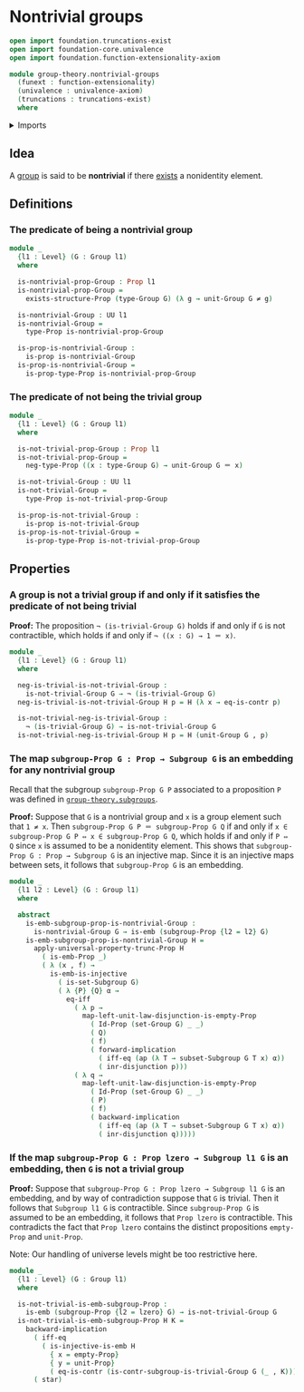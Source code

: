 # Nontrivial groups

```agda
open import foundation.truncations-exist
open import foundation-core.univalence
open import foundation.function-extensionality-axiom

module group-theory.nontrivial-groups
  (funext : function-extensionality)
  (univalence : univalence-axiom)
  (truncations : truncations-exist)
  where
```

<details><summary>Imports</summary>

```agda
open import foundation.action-on-identifications-functions
open import foundation.contractible-types funext univalence
open import foundation.dependent-pair-types
open import foundation.dependent-products-contractible-types funext
open import foundation.dependent-products-propositions funext
open import foundation.disjunction funext univalence truncations
open import foundation.embeddings funext
open import foundation.empty-types funext univalence truncations
open import foundation.existential-quantification funext univalence truncations
open import foundation.identity-types funext
open import foundation.injective-maps funext
open import foundation.logical-equivalences funext
open import foundation.negated-equality funext univalence truncations
open import foundation.negation funext
open import foundation.propositional-extensionality funext univalence truncations
open import foundation.propositional-truncations funext univalence
open import foundation.propositions funext univalence
open import foundation.sets funext univalence
open import foundation.unit-type
open import foundation.universe-levels

open import group-theory.groups funext univalence truncations
open import group-theory.subgroups funext univalence truncations
open import group-theory.trivial-groups funext univalence truncations
```

</details>

## Idea

A [group](group-theory.groups.md) is said to be **nontrivial** if there
[exists](foundation.existential-quantification.md) a nonidentity element.

## Definitions

### The predicate of being a nontrivial group

```agda
module _
  {l1 : Level} (G : Group l1)
  where

  is-nontrivial-prop-Group : Prop l1
  is-nontrivial-prop-Group =
    exists-structure-Prop (type-Group G) (λ g → unit-Group G ≠ g)

  is-nontrivial-Group : UU l1
  is-nontrivial-Group =
    type-Prop is-nontrivial-prop-Group

  is-prop-is-nontrivial-Group :
    is-prop is-nontrivial-Group
  is-prop-is-nontrivial-Group =
    is-prop-type-Prop is-nontrivial-prop-Group
```

### The predicate of not being the trivial group

```agda
module _
  {l1 : Level} (G : Group l1)
  where

  is-not-trivial-prop-Group : Prop l1
  is-not-trivial-prop-Group =
    neg-type-Prop ((x : type-Group G) → unit-Group G ＝ x)

  is-not-trivial-Group : UU l1
  is-not-trivial-Group =
    type-Prop is-not-trivial-prop-Group

  is-prop-is-not-trivial-Group :
    is-prop is-not-trivial-Group
  is-prop-is-not-trivial-Group =
    is-prop-type-Prop is-not-trivial-prop-Group
```

## Properties

### A group is not a trivial group if and only if it satisfies the predicate of not being trivial

**Proof:** The proposition `¬ (is-trivial-Group G)` holds if and only if `G` is
not contractible, which holds if and only if `¬ ((x : G) → 1 ＝ x)`.

```agda
module _
  {l1 : Level} (G : Group l1)
  where

  neg-is-trivial-is-not-trivial-Group :
    is-not-trivial-Group G → ¬ (is-trivial-Group G)
  neg-is-trivial-is-not-trivial-Group H p = H (λ x → eq-is-contr p)

  is-not-trivial-neg-is-trivial-Group :
    ¬ (is-trivial-Group G) → is-not-trivial-Group G
  is-not-trivial-neg-is-trivial-Group H p = H (unit-Group G , p)
```

### The map `subgroup-Prop G : Prop → Subgroup G` is an embedding for any nontrivial group

Recall that the subgroup `subgroup-Prop G P` associated to a proposition `P` was
defined in [`group-theory.subgroups`](group-theory.subgroups.md).

**Proof:** Suppose that `G` is a nontrivial group and `x` is a group element
such that `1 ≠ x`. Then `subgroup-Prop G P ＝ subgroup-Prop G Q` if and only if
`x ∈ subgroup-Prop G P ⇔ x ∈ subgroup-Prop G Q`, which holds if and only if
`P ⇔ Q` since `x` is assumed to be a nonidentity element. This shows that
`subgroup-Prop G : Prop → Subgroup G` is an injective map. Since it is an
injective maps between sets, it follows that `subgroup-Prop G` is an embedding.

```agda
module _
  {l1 l2 : Level} (G : Group l1)
  where

  abstract
    is-emb-subgroup-prop-is-nontrivial-Group :
      is-nontrivial-Group G → is-emb (subgroup-Prop {l2 = l2} G)
    is-emb-subgroup-prop-is-nontrivial-Group H =
      apply-universal-property-trunc-Prop H
        ( is-emb-Prop _)
        ( λ (x , f) →
          is-emb-is-injective
            ( is-set-Subgroup G)
            ( λ {P} {Q} α →
              eq-iff
                ( λ p →
                  map-left-unit-law-disjunction-is-empty-Prop
                    ( Id-Prop (set-Group G) _ _)
                    ( Q)
                    ( f)
                    ( forward-implication
                      ( iff-eq (ap (λ T → subset-Subgroup G T x) α))
                      ( inr-disjunction p)))
                ( λ q →
                  map-left-unit-law-disjunction-is-empty-Prop
                    ( Id-Prop (set-Group G) _ _)
                    ( P)
                    ( f)
                    ( backward-implication
                      ( iff-eq (ap (λ T → subset-Subgroup G T x) α))
                      ( inr-disjunction q)))))
```

### If the map `subgroup-Prop G : Prop lzero → Subgroup l1 G` is an embedding, then `G` is not a trivial group

**Proof:** Suppose that `subgroup-Prop G : Prop lzero → Subgroup l1 G` is an
embedding, and by way of contradiction suppose that `G` is trivial. Then it
follows that `Subgroup l1 G` is contractible. Since `subgroup-Prop G` is assumed
to be an embedding, it follows that `Prop lzero` is contractible. This
contradicts the fact that `Prop lzero` contains the distinct propositions
`empty-Prop` and `unit-Prop`.

Note: Our handling of universe levels might be too restrictive here.

```agda
module _
  {l1 : Level} (G : Group l1)
  where

  is-not-trivial-is-emb-subgroup-Prop :
    is-emb (subgroup-Prop {l2 = lzero} G) → is-not-trivial-Group G
  is-not-trivial-is-emb-subgroup-Prop H K =
    backward-implication
      ( iff-eq
        ( is-injective-is-emb H
          { x = empty-Prop}
          { y = unit-Prop}
          ( eq-is-contr (is-contr-subgroup-is-trivial-Group G (_ , K)))))
      ( star)
```

